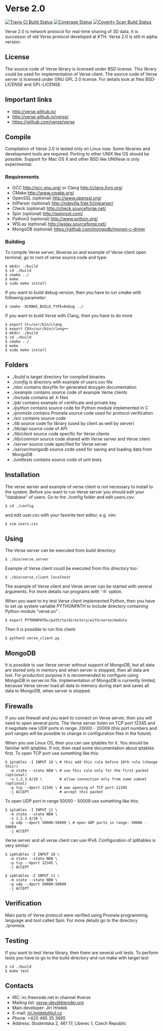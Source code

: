 Verse 2.0
=========
[![Travis CI Build Status](https://travis-ci.org/verse/verse.png?branch=master)](https://travis-ci.org/verse/verse)
[![Coverage Status](https://coveralls.io/repos/verse/verse/badge.png?branch=master)](https://coveralls.io/r/verse/verse?branch=master)
[![Coverity Scan Build Status](https://scan.coverity.com/projects/1994/badge.svg)](https://scan.coverity.com/projects/1994)

Verse 2.0 is network protocol for real-time sharing of 3D data. It is successor
of old Verse protocol developed at KTH. Verse 2.0 is still in alpha version.

License
-------

The source code of Verse library is licensed under BSD license. This library
could be used for implementation of Verse client. The source code of Verse
server is licensed under GNU GPL 2.0 license. For details look at files
BSD-LICENSE and GPL-LICENSE.

Important links
---------------

 * http://verse.github.io/
 * http://verse.github.io/verse/
 * https://github.com/verse/verse

Compile
-------

Compilation of Verse 2.0 is tested only on Linux now. Some libraries
and development tools are required. Porting to other UNIX like OS should
be possible. Support for Mac OS X and other BSD like UNIXese is only
experimental.
  
### Requirements ###

 * GCC http://gcc.gnu.org/ or Clang http://clang.llvm.org/
 * CMake http://www.cmake.org/
 * OpenSSL (optional) http://www.openssl.org/
 * IniParser (optional) http://ndevilla.free.fr/iniparser/
 * Check (optional) http://check.sourceforge.net/
 * Spin (optional) http://spinroot.com/
 * Python3 (optional) http://www.python.org/
 * WSLay (optional) http://wslay.sourceforge.net/
 * MongoDB (optional) https://github.com/mongodb/mongo-c-driver

### Building ###

To compile Verse server, libverse.so and example of Verse
client open terminal, go to root of verse source code and type:
  
    $ mkdir ./build
    $ cd ./build
    $ cmake ../
    $ make
    $ sudo make install
  
If you want to build debug version, then you have to run cmake
with following parameter:

    $ cmake -DCMAKE_BUILD_TYPE=Debug ../

If you want to build Verse with Clang, then you have to do more
  
    $ export CC=/usr/bin/clang
    $ export CXX=/usr/bin/clang++
    $ mkdir ./build
    $ cd ./build
    $ cmake ../
    $ make
    $ sudo make install
  
Folders
-------

 * _./build_		is target directory for compiled binaries
 * _./config_		is directory with example of users.csv file
 * _./doc_			contains doxyfile for generated doxygen documentation
 * _./example_		contains source code of example Verse clients
 * _./include_		contains all .h files
 * _./pki_			contains example of certificate and private key
 * _./python_		contains source code for Python module implemented in C
 * _./promela_		contains Promela source code used for protocol verification
 * _./src_			contains source code
  * _./lib_			source code for library (used by client as well by server)
  * _./lib/api_		source code of API
  * _./lib/client_	source code specific for Verse clients
  * _./lib/common_	source code shared with Verse server and Verse client
  * _./server_		source code specified for Verse server
  * _./server/mongodb_	source code used for saving and loading data from MongoDB 
 * _./unittests_	contains source code of unit tests

Installation
------------

The verse server and example of verse client is not necessary to install to the
system. Before you want to run Verse server you should edit your "database"
of users. Go to the ./config folder and edit users.csv:

    $ cd ./config

and edit user.csv with your favorite text editor, e.g. vim:

    $ vim users.csv

Using
-----

The Verse server can be executed from build directory:

    $ ./bin/verse_server

Example of Verse client could be executed from this directory too:

    $ ./bin/verse_client localhost

The example of Verse client and Verse server can be started with several
arguments. For more details run programs with '-h' option.

When you want to try test Verse client implemented Python, then you have to
set up system variable PYTHONPATH to include directory containing Python
module "verse.so" :

    $ export PYTHONPATH=/path/to/directory/with/verse/module

Then it is possible to run this client:

    $ python3 verse_client.py

MongoDB
-------

It is possible to use Verse server without support of MongoDB, but all data
are stored only in memory and when server is stopped, then all data are lost.
For production purpose it is recommended to configure using MongoDB in
server.ini file. Implementation of MongoDB is currently limited, because Verse
server load all data to memory during start and saves all data to MongoDB, when
server is stopped.

Firewalls
---------

If you use firewall and you want to connect on Verse server, then you will need
to open several ports. The Verse server listen on TCP port 12345 and it
negotiate new UDP ports in range: 20000 - 20009 (this port numbers and port
ranges will be possible to change in configuration files in the future).

When you use Linux OS, then you can use iptables for it. You should be familiar
with iptables. If not, then read some documentation about iptables first. To
open TCP port use something like this:

    $ iptables -I INPUT 10 \ # this add this rule before 10th rule (change this!)
      -m state --state NEW \ # use this rule only for the first packet (optional)
      -s 1.2.3.4/16 \        # allow connection only from some subnet (optional)
      -p tcp --dport 12345 \ # own opening of TCP port 12345
      -j ACCEPT              # accept this packet

To open UDP port in range 50000 - 50009 use something like this:

    $ iptables -I INPUT 11 \
      -m state --state NEW \
      -s 1.2.3.4/16 \
      -p udp --dport 50000:50009 \ # open UDP ports in range: 50000 - 50009
      -j ACCEPT

Verse server and all verse client can use IPv6. Configuration of ip6tables is
very similar:

    $ ip6tables -I INPUT 10 \
      -m state --state NEW \
      -p tcp --dport 12345 \
      -j ACCEPT

    $ ip6tables -I INPUT 11 \
      -m state --state NEW \
      -p udp --dport 50000:50009
      -j ACCEPT

Verification
------------

Main parts of Verse protocol were verified using Promela programming language
and tool called Spin. For more details go to the directory ./promela.

Testing
-------

If you want to test Verse library, then there are several unit tests. To
perform tests you have to go to the build directory and run make with target
test

    $ cd ./build
    $ make test

Contacts
--------

 * IRC: irc.freenode.net in channel #verse
 * Mailing list: verse-dev@blender.org
 * Main developer: Jiri Hnidek
  * E-mail: jiri.hnidek@tul.cz
  * Phone: +420 485 35 3695
  * Address: Studentska 2, 461 17, Liberec 1, Czech Republic
